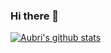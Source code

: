### Hi there 👋

<!--
**aubrihenley/aubrihenley** is a ✨ _special_ ✨ repository because its `README.md` (this file) appears on your GitHub profile.

Here are some ideas to get you started:

- 🔭 I’m currently working on ...
- 🌱 I’m currently learning ...
- 👯 I’m looking to collaborate on ...
- 🤔 I’m looking for help with ...
- 💬 Ask me about ...
- 📫 How to reach me: ...
- 😄 Pronouns: ...
- ⚡ Fun fact: ...
-->


[![Aubri's github stats](https://github-readme-stats.vercel.app/api?username=aubrihenley&count_private=true&show_icons=true&theme=radical&hide_rank=false)](https://github.com/anuraghazra/github-readme-stats)
